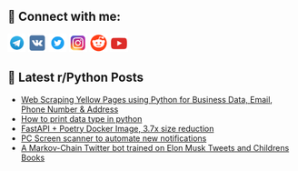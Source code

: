 ## 🔎 Connect with me:
[<img src="https://github.com/bullbesh/bullbesh/blob/main/images/Telegram.png" width="32" height="32" />](https://t.me/bullbesh)
[<img src="https://github.com/bullbesh/bullbesh/blob/main/images/VK.png" width="32" height="32" />](https://vk.com/bullbesh)
[<img src="https://github.com/bullbesh/bullbesh/blob/main/images/Twitter.png" width="32" height="32" />](https://twitter.com/bullbesh1)
[<img src="https://github.com/bullbesh/bullbesh/blob/main/images/Instagram.png" width="32" height="32" />](https://www.instagram.com/bullbesh)
[<img src="https://github.com/bullbesh/bullbesh/blob/main/images/Reddit.png" width="32" height="32" />](https://www.reddit.com/user/bullbesh)
[<img src="https://github.com/bullbesh/bullbesh/blob/main/images/YouTube.png" width="32" height="32" />](https://www.youtube.com/channel/UCtfjRs6uzgq5mfm8S06WTcg)

## 📕 Latest r/Python Posts
<!-- BLOG-POST-LIST:START -->
- [Web Scraping Yellow Pages using Python for Business Data, Email, Phone Number &amp; Address](https://www.reddit.com/r/Python/comments/y7zqq9/web_scraping_yellow_pages_using_python_for/)
- [How to print data type in python](https://www.reddit.com/r/Python/comments/y7zd9t/how_to_print_data_type_in_python/)
- [FastAPI + Poetry Docker Image, 3.7x size reduction](https://www.reddit.com/r/Python/comments/y7z1je/fastapi_poetry_docker_image_37x_size_reduction/)
- [PC Screen scanner to automate new notifications](https://www.reddit.com/r/Python/comments/y7wklf/pc_screen_scanner_to_automate_new_notifications/)
- [A Markov-Chain Twitter bot trained on Elon Musk Tweets and Childrens Books](https://www.reddit.com/r/Python/comments/y7weum/a_markovchain_twitter_bot_trained_on_elon_musk/)
<!-- BLOG-POST-LIST:END -->
